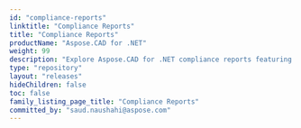 ```yaml
---
id: "compliance-reports"
linktitle: "Compliance Reports"
title: "Compliance Reports"
productName: "Aspose.CAD for .NET"
weight: 99
description: "Explore Aspose.CAD for .NET compliance reports featuring SonarQube security analysis, SBOMs in CycloneDX and SPDX formats, and vulnerability assessments based on CWE Top 25 and OWASP Top 10—designed to support secure net development and regulatory transparency."
type: "repository"
layout: "releases"
hideChildren: false
toc: false
family_listing_page_title: "Compliance Reports"
committed_by: "saud.naushahi@aspose.com"
---
```



